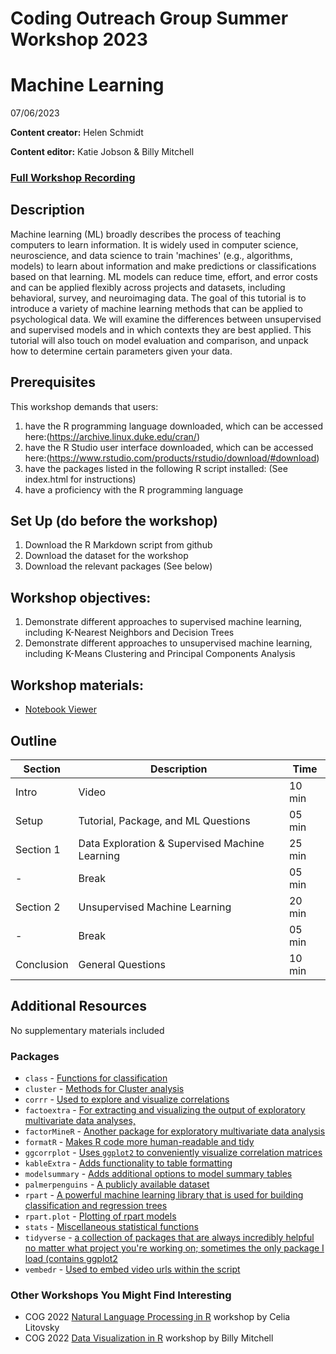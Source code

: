# Coding Outreach Group Summer Workshop 2023
# Machine Learning
07/06/2023

__**Content creator:**__ Helen Schmidt 
  
__**Content editor:**__ Katie Jobson & Billy Mitchell

### [Full Workshop Recording](https://youtu.be/1_uCPvbrsnY)

## Description
Machine learning (ML) broadly describes the process of teaching computers to learn information. It is widely used in computer science, neuroscience, and data science to train 'machines' (e.g., algorithms, models) to learn about information and make predictions or classifications based on that learning. ML models can reduce time, effort, and error costs and can be applied flexibly across projects and datasets, including behavioral, survey, and neuroimaging data. The goal of this tutorial is to introduce a variety of machine learning methods that can be applied to psychological data. We will examine the differences between unsupervised and supervised models and in which contexts they are best applied. This tutorial will also touch on model evaluation and comparison, and unpack how to determine certain parameters given your data. 

## Prerequisites
This workshop demands that users:
1. have the R programming language downloaded, which can be accessed here:(https://archive.linux.duke.edu/cran/)
2. have the R Studio user interface downloaded, which can be accessed here:(https://www.rstudio.com/products/rstudio/download/#download)
3. have the packages listed in the following R script installed: (See index.html for instructions)
4. have a proficiency with the R programming language

## Set Up (do before the workshop)
1. Download the R Markdown script from github
2. Download the dataset for the workshop
3. Download the relevant packages (See below)
    
## Workshop objectives:
1. Demonstrate different approaches to supervised machine learning, including K-Nearest Neighbors and Decision Trees
2. Demonstrate different approaches to unsupervised machine learning, including K-Means Clustering and Principal Components Analysis

## Workshop materials:
- [Notebook Viewer](https://tu-coding-outreach-group.github.io/cog_summer_workshops_2023/machine_learning/index.html)

## Outline
| Section | Description | Time |
| --- | --- | --- |
| Intro | Video | 10 min|
| Setup | Tutorial, Package, and ML Questions | 05 min|
| Section 1 | Data Exploration & Supervised Machine Learning | 25 min|
| - | Break | 05 min|
| Section 2 | Unsupervised Machine Learning | 20 min|
| - | Break | 05 min|
| Conclusion | General Questions | 10 min|

## Additional Resources
No supplementary materials included

### Packages
* ```class``` - [Functions for classification](https://www.rdocumentation.org/packages/class/versions/7.3-20)
* ```cluster``` - [Methods for Cluster analysis](https://www.rdocumentation.org/packages/cluster/versions/2.1.4)
* ```corrr``` - [Used to explore and visualize correlations](https://www.rdocumentation.org/packages/corrr/versions/0.4.4)
* ```factoextra``` - [For extracting and visualizing the output of exploratory multivariate data analyses,](https://www.rdocumentation.org/packages/factoextra/versions/1.0.7)
* ```factorMineR``` - [Another package for exploratory multivariate data analysis](http://factominer.free.fr/)
* ```formatR``` - [Makes R code more human-readable and tidy](https://www.rdocumentation.org/packages/formatR/versions/1.14)
* ```ggcorrplot``` - [Uses `ggplot2` to conveniently visualize correlation matrices](https://cran.r-project.org/web/packages/ggcorrplot/index.html)
* ```kableExtra``` - [Adds functionality to table formatting](https://bookdown.org/yihui/rmarkdown-cookbook/kableextra.html)
* ```modelsummary``` - [Adds additional options to model summary tables](https://vincentarelbundock.github.io/modelsummary/articles/modelsummary.html)
* ```palmerpenguins``` - [A publicly available dataset](https://allisonhorst.github.io/palmerpenguins/)
* ```rpart``` - [A powerful machine learning library that is used for building classification and regression trees](https://www.rdocumentation.org/packages/rpart/versions/4.1.19/topics/rpart)
* ```rpart.plot``` - [Plotting of rpart models](https://www.rdocumentation.org/packages/rpart.plot/versions/3.1.1/topics/rpart.plot)
* ```stats``` - [Miscellaneous statistical functions](https://www.rdocumentation.org/packages/stats/versions/3.6.2)
* ```tidyverse``` - [a collection of packages that are always incredibly helpful no matter what project you're working on; sometimes the only package I load (contains ggplot2](https://www.tidyverse.org/packages/)
* ```vembedr``` - [Used to embed video urls within the script](https://cran.r-project.org/web/packages/vembedr/vignettes/vembedr.html)

### Other Workshops You Might Find Interesting
- COG 2022 [Natural Language Processing in R](https://github.com/TU-Coding-Outreach-Group/cog_summer_workshops_2022/tree/main/nlp) workshop by Celia Litovsky
- COG 2022 [Data Visualization in R](https://github.com/TU-Coding-Outreach-Group/cog_summer_workshops_2022/tree/main/data-visualization-in-r) workshop by Billy Mitchell


